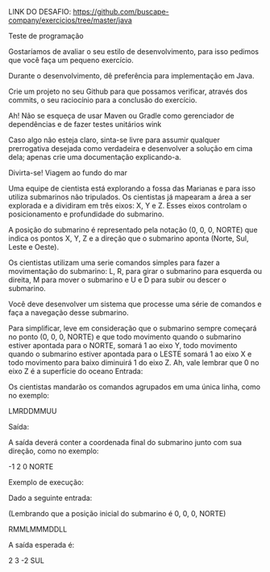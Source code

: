 LINK DO DESAFIO: https://github.com/buscape-company/exercicios/tree/master/java

Teste de programação

Gostaríamos de avaliar o seu estilo de desenvolvimento, para isso pedimos que você faça um pequeno exercício.

Durante o desenvolvimento, dê preferência para implementação em Java.

Crie um projeto no seu Github para que possamos verificar, através dos commits, o seu raciocínio para a conclusão do exercício.

Ah! Não se esqueça de usar Maven ou Gradle como gerenciador de dependências e de fazer testes unitários wink

Caso algo não esteja claro, sinta-se livre para assumir qualquer prerrogativa desejada como verdadeira e desenvolver a solução em cima dela; apenas crie uma documentação explicando-a.

Divirta-se!
Viagem ao fundo do mar

Uma equipe de cientista está explorando a fossa das Marianas e para isso utiliza submarinos não tripulados. Os cientistas já mapearam a área a ser explorada e a dividiram em três eixos: X, Y e Z. Esses eixos controlam o posicionamento e profundidade do submarino.

A posição do submarino é representado pela notação (0, 0, 0, NORTE) que indica os pontos X, Y, Z e a direção que o submarino aponta (Norte, Sul, Leste e Oeste).

Os cientistas utilizam uma serie comandos simples para fazer a movimentação do submarino: L, R, para girar o submarino para esquerda ou direita, M para mover o submarino e U e D para subir ou descer o submarino.

Você deve desenvolver um sistema que processe uma série de comandos e faça a navegação desse submarino.

Para simplificar, leve em consideração que o submarino sempre começará no ponto (0, 0, 0, NORTE) e que todo movimento quando o submarino estiver apontada para o NORTE, somará 1 ao eixo Y, todo movimento quando o submarino estiver apontada para o LESTE somará 1 ao eixo X e todo movimento para baixo diminuirá 1 do eixo Z. Ah, vale lembrar que 0 no eixo Z é a superfície do oceano
Entrada:

Os cientistas mandarão os comandos agrupados em uma única linha, como no exemplo:

LMRDDMMUU

Saída:

A saída deverá conter a coordenada final do submarino junto com sua direção, como no exemplo:

-1 2 0 NORTE

Exemplo de execução:

Dado a seguinte entrada:

(Lembrando que a posição inicial do submarino é 0, 0, 0, NORTE)

RMMLMMMDDLL

A saída esperada é:

2 3 -2 SUL

